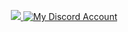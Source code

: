<p align="center">
  <a href="https://github.com/PHV08">
    <img src="https://readme-typing-svg.herokuapp.com?size=30&duration=3000&color=FF0000&center=true&lines=PHV;Developer;JB+Tweaks+Developer;UI/UX+Designer;Frontend+developer;iOS/MacOS+apps+dev;Games+developer">
  </a>


  <a href="https://discord.com/users/1066367509965574215" target="_blank">
    <img alt="My Discord Account" src=""  />
  </a>
</p>
